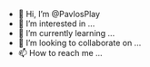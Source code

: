 - 👋 Hi, I’m @PavlosPlay
- 👀 I’m interested in ...
- 🌱 I’m currently learning ...
- 💞️ I’m looking to collaborate on ...
- 📫 How to reach me ...

<!---
PavlosPlay/PavlosPlay is a ✨ special ✨ repository because its `README.md` (this file) appears on your GitHub profile.
You can click the Preview link to take a look at your changes.
--->
